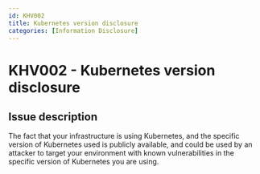 ```yaml
---
id: KHV002
title: Kubernetes version disclosure
categories: [Information Disclosure]
---
```


# KHV002 - Kubernetes version disclosure

## Issue description

The fact that your infrastructure is using Kubernetes, and the specific version of Kubernetes used is publicly available, and could be used by an attacker to target your environment with known vulnerabilities in the specific version of Kubernetes you are using.


